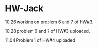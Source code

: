 # HW-Jack
10.26 
working on problem 6 and 7 of HW#3.

10.28 
problem 6 and 7 of HW#3 uploaded.

11.04
Problem 1 of HW#4 uploaded
